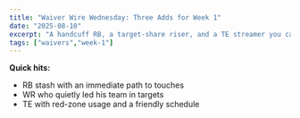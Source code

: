 ```yaml
---
title: "Waiver Wire Wednesday: Three Adds for Week 1"
date: "2025-08-10"
excerpt: "A handcuff RB, a target-share riser, and a TE streamer you can trust."
tags: ["waivers","week-1"]
---
```


**Quick hits:**

- RB stash with an immediate path to touches
- WR who quietly led his team in targets
- TE with red-zone usage and a friendly schedule
